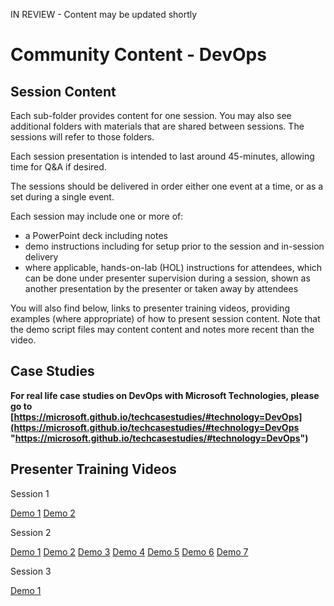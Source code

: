 IN REVIEW - Content may be updated shortly

# Community Content - DevOps #

## Session Content ##

Each sub-folder provides content for one session.  You may also see additional folders with materials that are shared between sessions.  The sessions will refer to those folders.

Each session presentation is intended to last around 45-minutes, allowing time for Q&A if desired.

The sessions should be delivered in order either one event at a time, or as a set during a single event.

Each session may include one or more of:
- a PowerPoint deck including notes
- demo instructions including for setup prior to the session and in-session delivery
- where applicable, hands-on-lab (HOL) instructions for attendees, which can be done under presenter supervision during a session, shown as another presentation by the presenter or taken away by attendees

You will also find below, links to presenter training videos, providing examples (where appropriate) of how to present session content. Note that the demo script files may content content and notes more recent than the video.  

## Case Studies ##

**For real life case studies on DevOps with Microsoft Technologies, please go to [https://microsoft.github.io/techcasestudies/#technology=DevOps](https://microsoft.github.io/techcasestudies/#technology=DevOps "https://microsoft.github.io/techcasestudies/#technology=DevOps")**

## Presenter Training Videos ##

Session 1

[Demo 1](https://channel9.msdn.com/Blogs/MVP-VisualStudio-Dev/Community-Content-Presenter-Training-DevOps-Session-1-Demo-1) [Demo 2](https://channel9.msdn.com/Blogs/MVP-VisualStudio-Dev/Community-Content-Presenter-Training-DevOps-Session-1-Demo-2)

Session 2

[Demo 1](https://channel9.msdn.com/Blogs/MVP-VisualStudio-Dev/Community-Content-Presenter-Training-DevOps-Session-2-Demo-1) [Demo 2](https://channel9.msdn.com/Blogs/MVP-VisualStudio-Dev/Community-Content-Presenter-Training-DevOps-Session-2-Demo-2) [Demo 3](https://channel9.msdn.com/Blogs/MVP-VisualStudio-Dev/Community-Content-Presenter-Training-DevOps-Session-2-Demo-3) [Demo 4](https://channel9.msdn.com/Blogs/MVP-VisualStudio-Dev/Community-Content-Presenter-Training-DevOps-Session-2-Demo-4) [Demo 5](https://channel9.msdn.com/Blogs/MVP-VisualStudio-Dev/Community-Content-Presenter-Training-DevOps-Session-2-Demo-5) [Demo 6](https://channel9.msdn.com/Blogs/MVP-VisualStudio-Dev/Community-Content-Presenter-Training-DevOps-Session-2-Demo-6) [Demo 7](https://channel9.msdn.com/Blogs/MVP-VisualStudio-Dev/Community-Content-Presenter-Training-DevOps-Session-2-Demo-7)

Session 3

[Demo 1](https://channel9.msdn.com/Blogs/MVP-VisualStudio-Dev/Community-Content-Presenter-Training-DevOps-Session-3-Demo-1)



